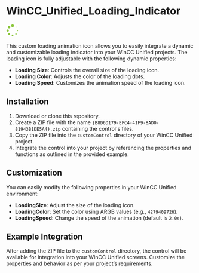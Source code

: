 # WinCC_Unified_Loading_Indicator

![Loading Icon](./assets/loading.png)

This custom loading animation icon allows you to easily integrate a dynamic and customizable loading indicator into your WinCC Unified projects. The loading icon is fully adjustable with the following dynamic properties:

- **Loading Size**: Controls the overall size of the loading icon.
- **Loading Color**: Adjusts the color of the loading dots.
- **Loading Speed**: Customizes the animation speed of the loading icon.

## Installation

1. Download or clone this repository.
2. Create a ZIP file with the name `{B8D6D179-EFC4-41F9-8AD0-81943B1DE5A4}.zip` containing the control's files.
3. Copy the ZIP file into the `customControl` directory of your WinCC Unified project.
4. Integrate the control into your project by referencing the properties and functions as outlined in the provided example.

## Customization

You can easily modify the following properties in your WinCC Unified environment:

- **LoadingSize**: Adjust the size of the loading icon.
- **LoadingColor**: Set the color using ARGB values (e.g., `4279409726`).
- **LoadingSpeed**: Change the speed of the animation (default is `2.0s`).

## Example Integration

After adding the ZIP file to the `customControl` directory, the control will be available for integration into your WinCC Unified screens. Customize the properties and behavior as per your project’s requirements.

